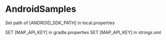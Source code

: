 # AndroidSamples


Set path of [ANDROID_SDK_PATH] in local.properties

SET [MAP_API_KEY] in gradle.properties
SET [MAP_API_KEY] in strings.xml

